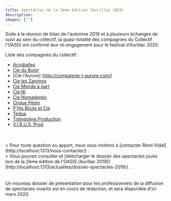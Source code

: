 ```yaml
---
title: Spectacles de la 3ème édition (Aurillac 2020)
description: 
images: [""]
---
```


Suite à la réunion de bilan de l'automne 2019 et à plusieurs échanges de suivi au sein du collectif, la quasi-totalité des compagnies du Collectif l'OASIS ont confirmé leur ré-engagement pour le festival d'Aurillac 2020.

Liste des compagnies du collectif :
<br>
+ [Acroballes](http://acroballes.com/) <br>
+ [Cie du Butor](https://www.compagniedubutor.com/)<br>
+ [Cie l'Aurore] (http://compagnie-l-aurore.com/)<br>
+ [Cie les Zanimos](https://www.leszanimos.com/)<br>
+ [Cie Monde à part](http://www.ciemondeapart.com/)<br>
+ [Cie Ni](http://compagnieni.com/fr/)<br>
+ [Cie Nomadenko](https://www.nomadenko.com/)<br>
+ [Cirque Pépin](http://cirquepepin.com/)<br>
+ [P'tits Bouts et Cie](http://www.ptitsboutsetcie.com/)<br>
+ [Tedua](https://association-tedua.fr)<br>
+ [Trampoline Production](https://www.trampoline-production.com/)<br>
+ [V.I.R.U.S. Prod](http://www.virus-prod.com/)<br>
<br>
<br>
> Pour toute question ou apport, nous vous invitons à [contacter Rémi Vidal](http://localhost:1313/nous-contacter/) . <br>
> Vous pouvez consulter et [télécharger le dossier des spectacles joués lors de la 2ème édition de l'OASIS (Aurillac 2019)](http://localhost:1313/actualites/dossier-spectacles-2019/) .<br>
<br>
<br>
Un nouveau dossier de présentation pour les professionnels de la diffusion de spectacles vivants est en cours de rédaction, et sera disponible d'ici mars 2020.
